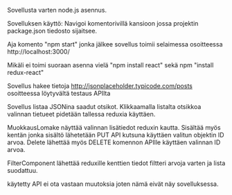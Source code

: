Sovellusta varten node.js asennus. 


Sovelluksen käyttö: 
Navigoi komentorivillä kansioon jossa projektin package.json tiedosto sijaitsee. 

Aja komento "npm start" jonka jälkee sovellus toimii selaimessa osoitteessa http://localhost:3000/

Mikäli ei toimi suoraan asenna vielä "npm install react" sekä npm "install redux-react"


Sovellus hakee tietoja 
http://jsonplaceholder.typicode.com/posts osoitteessa löytyvältä testaus APIlta 

Sovellus listaa JSONina saadut otsikot. Klikkaamalla listalta otsikkoa valinnan tietueet pidetään tallessa reduxia käyttäen.

MuokkausLomake näyttää valinnan lisätiedot reduxin kautta. Sisältää myös kentän jonka sisältö lähetetään PUT API kutsuna käyttäen valitun
objektin ID arvoa. Delete lähettää myös  DELETE komennon APIlle käyttäen valinnan ID arvoa.

FilterComponent lähettää reduxille kenttien tiedot filtteri arvoja varten ja lista suodattuu. 


käytetty API ei ota vastaan muutoksia joten nämä eivät näy sovelluksessa. 


